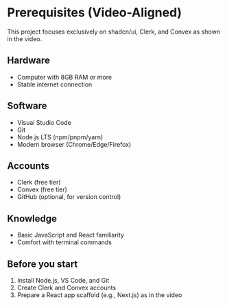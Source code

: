# Prerequisites (Video-Aligned)

This project focuses exclusively on shadcn/ui, Clerk, and Convex as shown in the video.

## Hardware

- Computer with 8GB RAM or more
- Stable internet connection

## Software

- Visual Studio Code
- Git
- Node.js LTS (npm/pnpm/yarn)
- Modern browser (Chrome/Edge/Firefox)

## Accounts

- Clerk (free tier)
- Convex (free tier)
- GitHub (optional, for version control)

## Knowledge

- Basic JavaScript and React familiarity
- Comfort with terminal commands

## Before you start

1. Install Node.js, VS Code, and Git
2. Create Clerk and Convex accounts
3. Prepare a React app scaffold (e.g., Next.js) as in the video
